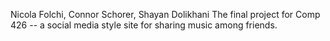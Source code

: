 Nicola Folchi, Connor Schorer, Shayan Dolikhani
The final project for Comp 426 -- a social media style site for sharing music among friends.